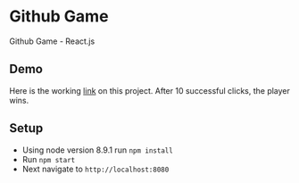 # Github Game
Github Game - React.js

## Demo
Here is the working [link](http://veronikadmytryk.net/projects/githubgame/) on this project.
After 10 successful clicks, the player wins.

## Setup
* Using node version 8.9.1 run `npm install`
* Run `npm start`
* Next navigate to `http://localhost:8080`
